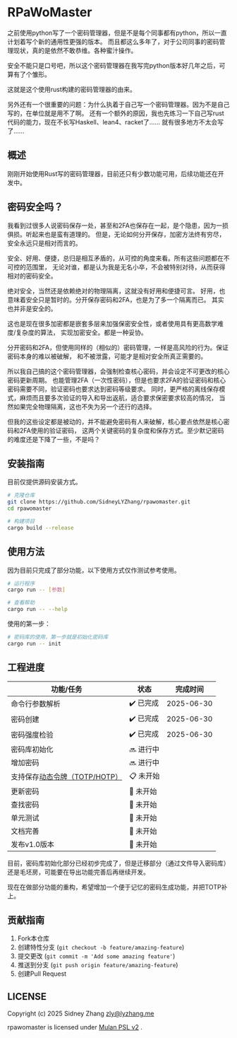 # RPaWoMaster

之前使用python写了一个密码管理器，但是不是每个同事都有python，所以一直计划着写个新的通用性更强的版本。
而且都这么多年了，对于公司同事的密码管理现状，真的是依然不敢恭维。各种蜜汁操作。

安全不能只是口号吧，所以这个密码管理器在我写完python版本好几年之后，可算有了个雏形。

这就是这个使用rust构建的密码管理器的由来。

另外还有一个很重要的问题：为什么执着于自己写一个密码管理器。因为不是自己写的，在单位就是用不了啊。
还有一个额外的原因，我也先练习一下自己写rust代码的能力，现在不长写Haskell、lean4、racket了……
就有很多地方不太会写了……

## 概述

刚刚开始使用Rust写的密码管理器，目前还只有少数功能可用，后续功能还在开发中。

## 密码安全吗？

我看到过很多人说密码保存一处，甚至和2FA也保存在一起，是个隐患，因为一损俱损。听起来也是蛮有道理的。
但是，无论如何分开保存，加密方法终有穷尽，安全永远只是相对而言的。

安全、好用、便捷，总归是相互矛盾的，从可控的角度来看。所有这些问题都在不可控的范围里，
无论对谁，都是认为我是无名小卒，不会被特别对待，从而获得相对的密码安全。

绝对安全，当然还是依赖绝对的物理隔离，这就没有好用和便捷可言。
好用，也意味着安全只是暂时的。分开保存密码和2FA，也是为了多一个隔离而已。
其实也并非是安全的。

这也是现在很多加密都是嵌套多层来加强保密安全性，或者使用具有更高数学难度/复杂度的算法，
实现加密安全。都是一种妥协。

分开密码和2FA，但使用同样的（相似的）密码管理，一样是高风险的行为。保证密码本身的难以被破解，
和不被泄露，可能才是相对安全所真正需要的。

所以我自己搞的这个密码管理器，会强制检查核心密码，并会设定不可更改的核心密码更新周期。
也能管理2FA（一次性密码），但是也要求2FA的验证密码和核心密码需要不同，验证密码也要求达到密码等级要求。
同时，更严格的离线保存模式，麻烦而且要多次验证的导入和导出返航，适合要求保密要求较高的情况，
当然如果完全物理隔离，这也不失为另一个还行的选择。

但我的这些设定都是被动的，并不能避免密码有人来破解，核心要点依然是核心密码和2FA使用的验证密码，
这两个关键密码的复杂度和保存方式。至少默记密码的难度还是下降了一些，不是吗？

## 安装指南

目前仅提供源码安装方式。

```bash
# 克隆仓库
git clone https://github.com/SidneyLYZhang/rpawomaster.git
cd rpawomaster

# 构建项目
cargo build --release
```

## 使用方法

因为目前只完成了部分功能，以下使用方式仅作测试参考使用。

```bash
# 运行程序
cargo run -- [参数]

# 查看帮助
cargo run -- --help
```

使用的第一步：

```bash
# 密码库的使用，第一步就是初始化密码库
cargo run -- init
```

## 工程进度

| 功能/任务 | 状态 | 完成时间 |
|----------|------|------------|
| 命令行参数解析 | :heavy_check_mark: 已完成 | 2025-06-30 |
| 密码创建 | :heavy_check_mark: 已完成 | 2025-06-30 |
| 密码强度检验 | :heavy_check_mark: 已完成 | 2025-06-30 |
| 密码库初始化 | :soon: 进行中 |  |
| 增加密码 | :soon: 进行中 |  |
| 支持保存[动态令牌（TOTP/HOTP）](https://2fasolution.com/index.html) | 📋 未开始 |  |
| 更新密码 | :bookmark_tabs: 未开始 |  |
| 查找密码 | :bookmark_tabs: 未开始 |  |
| 单元测试 | :bookmark_tabs: 未开始 |  |
| 文档完善 | :bookmark_tabs: 未开始 |  |
| 发布v1.0版本 | :bookmark_tabs: 未开始 |  |

目前，密码库初始化部分已经初步完成了，但是迁移部分（通过文件导入密码库）还是毛坯房，可能要在导出功能完善后再继续开发。

现在在做部分功能的重构，希望增加一个便于记忆的密码生成功能，并把TOTP补上。

## 贡献指南
1. Fork本仓库
2. 创建特性分支 (`git checkout -b feature/amazing-feature`)
3. 提交更改 (`git commit -m 'Add some amazing feature'`)
4. 推送到分支 (`git push origin feature/amazing-feature`)
5. 创建Pull Request

## LICENSE

Copyright (c) 2025 Sidney Zhang <zly@lyzhang.me>

rpawomaster is licensed under [Mulan PSL v2](LICENSE) .